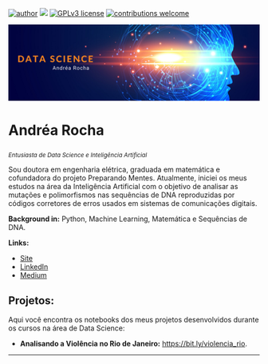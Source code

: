 [![author](https://img.shields.io/badge/author-andreamat-red.svg)](https://www.linkedin.com/in/carlosfab) [![](https://img.shields.io/badge/python-3.7+-blue.svg)](https://www.python.org/downloads/release/python-365/) [![GPLv3 license](https://img.shields.io/badge/License-GPLv3-blue.svg)](http://perso.crans.org/besson/LICENSE.html) [![contributions welcome](https://img.shields.io/badge/contributions-welcome-brightgreen.svg?style=flat)](https://github.com/carlosfab/data_science/issues)

<p align="center">
  <img src="datascience2.png" >
</p>

# Andréa Rocha
<sub>*Entusiasta de Data Science e Inteligência Artificial*</sub>

Sou doutora em engenharia elétrica, graduada em matemática e cofundadora do projeto Preparando Mentes. Atualmente, iniciei os meus estudos na área da Inteligência Artificial com o objetivo de analisar as mutações e polimorfismos nas sequências de DNA reproduzidas por códigos corretores de erros usados em sistemas de comunicações digitais.

**Background in:** Python, Machine Learning, Matemática e Sequências de DNA.

**Links:**
* [Site](http://www.andrearocha.mat.br)
* [LinkedIn](https://www.linkedin.com/in/andrearocha)
* [Medium](https://www.medium.com)


## Projetos:
Aqui você encontra os notebooks dos meus projetos desenvolvidos durante os cursos na área de Data Science:

* **Analisando a Violência no Rio de Janeiro:** https://bit.ly/violencia_rio.


---
